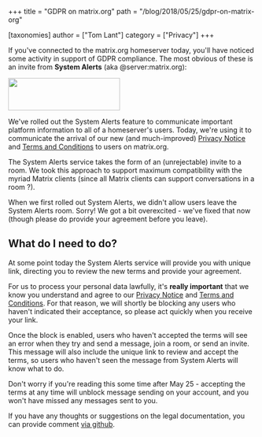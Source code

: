 +++
title = "GDPR on matrix.org"
path = "/blog/2018/05/25/gdpr-on-matrix-org"

[taxonomies]
author = ["Tom Lant"]
category = ["Privacy"]
+++

If you've connected to the matrix.org homeserver today, you'll have noticed some activity in support of GDPR compliance. The most obvious of these is an invite from <strong>System Alerts</strong> (aka @server:matrix.org):

<a href="/blog/wp-content/uploads/2018/05/system_alerts_invite.png"><img class="alignnone size-full wp-image-3247" src="/blog/wp-content/uploads/2018/05/system_alerts_invite.png" alt="" width="227" height="66" /></a>

We've rolled out the System Alerts feature to communicate important platform information to all of a homeserver's users. Today, we're using it to communicate the arrival of our new (and much-improved) <a href="/docs/guides/privacy_notice.html">Privacy Notice</a> and <a href="/docs/guides/terms_and_conditions.html">Terms and Conditions</a> to users on matrix.org.

The System Alerts service takes the form of an (unrejectable) invite to a room. We took this approach to support maximum compatibility with the myriad Matrix clients (since all Matrix clients can support conversations in a room ?).

When we first rolled out System Alerts, we didn't allow users leave the System Alerts room. Sorry! We got a bit overexcited - we've fixed that now (though please do provide your agreement before you leave).

## What do I need to do?

At some point today the System Alerts service will provide you with unique link, directing you to review the new terms and provide your agreement.

For us to process your personal data lawfully, it's <strong>really important</strong> that we know you understand and agree to our <a href="/docs/guides/privacy_notice.html">Privacy Notice</a> and <a href="/docs/guides/terms_and_conditions.html">Terms and Conditions</a>. For that reason, we will shortly be blocking any users who haven't indicated their acceptance, so please act quickly when you receive your link.

Once the block is enabled, users who haven't accepted the terms will see an error when they try and send a message, join a room, or send an invite. This message will also include the unique link to review and accept the terms, so users who haven't seen the message from System Alerts will know what to do.

Don't worry if you're reading this some time after May 25 - accepting the terms at any time will unblock message sending on your account, and you won't have missed any messages sent to you.

If you have any thoughts or suggestions on the legal documentation, you can provide comment <a href="https://github.com/matrix-org/matrix.org/tree/master/jekyll/_posts/guides">via github</a>.
